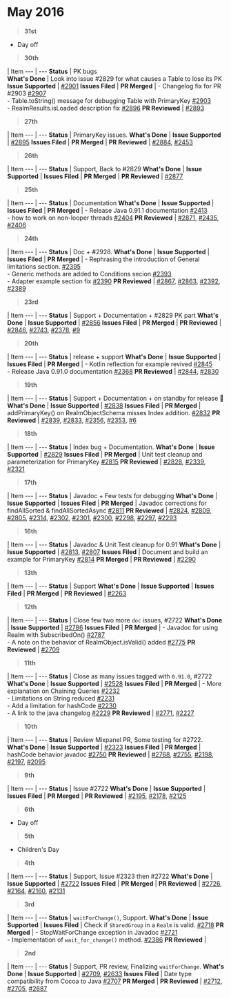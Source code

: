 # May 2016


> **31st**

- Day off

> **30th**

  | Item
--- | --- 
**Status** | PK bugs  
**What's Done** | Look into issue #2829 for what causes a Table to lose its PK
**Issue Supported** | <a href="https://github.com/realm/realm-java/issues/2901">#2901</a>
**Issues Filed** | 
**PR Merged** | - Changelog fix for PR #2903 <a href="https://github.com/realm/realm-java/pull/2907">#2907</a><br/>- Table.toString() message for debugging Table with PrimaryKey <a href="https://github.com/realm/realm-java/pull/2903">#2903</a><br/>- RealmResults.isLoaded description fix <a href="https://github.com/realm/realm-java/pull/2896">#2896</a>
**PR Reviewed** | <a href="https://github.com/realm/realm-java/pull/2893">#2893</a>

> **27th**

  | Item
--- | --- 
**Status** | PrimaryKey issues.
**What's Done** | 
**Issue Supported** | <a href="https://github.com/realm/realm-java/issues/2895">#2895</a>
**Issues Filed** | 
**PR Merged** | 
**PR Reviewed** | <a href="https://github.com/realm/realm-java/pull/2884">#2884</a>, <a href="https://github.com/realm/realm.io/pull/2453">#2453</a>

> **26th**

  | Item
--- | --- 
**Status** | Support, Back to #2829
**What's Done** | 
**Issue Supported** | 
**Issues Filed** | 
**PR Merged** | 
**PR Reviewed** | <a href="https://github.com/realm/realm-java/pull/2877">#2877</a>

> **25th**

  | Item
--- | --- 
**Status** | Documentation
**What's Done** | 
**Issue Supported** | 
**Issues Filed** | 
**PR Merged** | - Release Java 0.91.1 documentation <a href="https://github.com/realm/realm.io/pull/2413">#2413</a><br/>- how to work on non-looper threads <a href="https://github.com/realm/realm.io/pull/2404">#2404</a>
**PR Reviewed** | <a href="https://github.com/realm/realm-java/pull/2871">#2871</a>, <a href="https://github.com/realm/realm.io/pull/2435">#2435</a>, <a href="https://github.com/realm/realm.io/pull/2406">#2406</a>

> **24th**

  | Item
--- | --- 
**Status** |  Doc + #2928.
**What's Done** | 
**Issue Supported** | 
**Issues Filed** | 
**PR Merged** | - Rephrasing the introduction of General limitations section. <a href="https://github.com/realm/realm.io/pull/2395">#2395</a><br/>- Generic methods are added to Conditions secion <a href="https://github.com/realm/realm.io/pull/2393">#2393</a><br/>- Adapter example section fix <a href="https://github.com/realm/realm.io/pull/2390">#2390</a>
**PR Reviewed** | <a href="https://github.com/realm/realm-java/pull/2867">#2867</a>, <a href="https://github.com/realm/realm-java/pull/2863">#2863</a>, <a href="https://github.com/realm/realm.io/pull/2392">#2392</a>, <a href="https://github.com/realm/realm.io/pull/2389">#2389</a>

> **23rd**

  | Item
--- | --- 
**Status** | Support + Documentation + #2829 PK part
**What's Done** | 
**Issue Supported** | <a href="https://github.com/realm/realm-java/issues/2856">#2856</a>
**Issues Filed** | 
**PR Merged** | 
**PR Reviewed** | <a href="https://github.com/realm/realm-java/pull/2846">#2846</a>, <a href="https://github.com/realm/realm-java/pull/2743">#2743</a>, <a href="https://github.com/realm/realm.io/pull/2378">#2378</a>, <a href="https://github.com/realm/realm-java-benchmarks/pull/9">#9</a>

> **20th**

  | Item
--- | --- 
**Status** | release + support
**What's Done** | 
**Issue Supported** | 
**Issues Filed** | 
**PR Merged** | - Kotlin reflection for example revived <a href="https://github.com/realm/realm-java/pull/2845">#2845</a><br/>- Release Java 0.91.0 documentation <a href="https://github.com/realm/realm.io/pull/2368">#2368</a>
**PR Reviewed** | <a href="https://github.com/realm/realm-java/pull/2844">#2844</a>, <a href="https://github.com/realm/realm-java/pull/2830">#2830</a>

> **19th**

  | Item
--- | --- 
**Status** | Support + Documentation + on standby for release :tada:
**What's Done** | 
**Issue Supported** | <a href="https://github.com/realm/realm-java/issues/2838">#2838</a>
**Issues Filed** | 
**PR Merged** | addPrimaryKey() on RealmObjectSchema misses Index addition. <a href="https://github.com/realm/realm-java/pull/2832">#2832</a>
**PR Reviewed** | <a href="https://github.com/realm/realm-java/pull/2839">#2839</a>, <a href="https://github.com/realm/realm-java/pull/2833">#2833</a>, <a href="https://github.com/realm/realm.io/pull/2356">#2356</a>, <a href="https://github.com/realm/realm.io/pull/2353">#2353</a>, <a href="https://github.com/realm/realm-java-benchmarks/pull/6">#6</a>

> **18th**

  | Item
--- | --- 
**Status** |  Index bug + Documentation.
**What's Done** | 
**Issue Supported** | <a href="https://github.com/realm/realm-java/issues/2829">#2829</a>
**Issues Filed** | 
**PR Merged** | Unit test cleanup and parameterization for PrimaryKey <a href="https://github.com/realm/realm-java/pull/2815">#2815</a>
**PR Reviewed** | <a href="https://github.com/realm/realm-java/pull/2828">#2828</a>, <a href="https://github.com/realm/realm.io/pull/2339">#2339</a>, <a href="https://github.com/realm/realm.io/pull/2321">#2321</a>

> **17th**

  | Item
--- | --- 
**Status** | Javadoc + Few tests for debugging
**What's Done** | 
**Issue Supported** | 
**Issues Filed** | 
**PR Merged** | Javadoc corrections for findAllSorted & findAllSortedAsync <a href="https://github.com/realm/realm-java/pull/2811">#2811</a>
**PR Reviewed** | <a href="https://github.com/realm/realm-java/pull/2824">#2824</a>, <a href="https://github.com/realm/realm-java/pull/2809">#2809</a>, <a href="https://github.com/realm/realm-java/pull/2805">#2805</a>, <a href="https://github.com/realm/realm.io/pull/2314">#2314</a>, <a href="https://github.com/realm/realm.io/pull/2302">#2302</a>, <a href="https://github.com/realm/realm.io/pull/2301">#2301</a>, <a href="https://github.com/realm/realm.io/pull/2300">#2300</a>, <a href="https://github.com/realm/realm.io/pull/2298">#2298</a>, <a href="https://github.com/realm/realm.io/pull/2297">#2297</a>, <a href="https://github.com/realm/realm.io/pull/2293">#2293</a>

> **16th**

  | Item
--- | --- 
**Status** | Javadoc & Unit Test cleanup for 0.91
**What's Done** | 
**Issue Supported** | <a href="https://github.com/realm/realm-java/issues/2813">#2813</a>, <a href="https://github.com/realm/realm-java/issues/2807">#2807</a>
**Issues Filed** | Document and build an example for PrimaryKey <a href="https://github.com/realm/realm-java/issues/2814">#2814</a>
**PR Merged** | 
**PR Reviewed** | <a href="https://github.com/realm/realm.io/pull/2290">#2290</a>

> **13th**

  | Item
--- | --- 
**Status** | Support
**What's Done** | 
**Issue Supported** | 
**Issues Filed** | 
**PR Merged** | 
**PR Reviewed** | <a href="https://github.com/realm/realm.io/pull/2263">#2263</a>

> **12th**

  | Item
--- | --- 
**Status** | Close few two more `doc` issues, #2722
**What's Done** | 
**Issue Supported** | <a href="https://github.com/realm/realm-java/issues/2786">#2786</a>
**Issues Filed** | 
**PR Merged** | - Javadoc for using Realm with SubscribedOn() <a href="https://github.com/realm/realm-java/pull/2787">#2787</a><br/>- A note on the behavior of RealmObject.isValid() added <a href="https://github.com/realm/realm-java/pull/2775">#2775</a>
**PR Reviewed** | <a href="https://github.com/realm/realm-java/pull/2790">#2709</a>

> **11th**

  | Item
--- | --- 
**Status** | Close as many issues  tagged with `0.91.0`, #2722
**What's Done** | 
**Issue Supported** | <a href="https://github.com/realm/realm-java/issues/2528">#2528</a>
**Issues Filed** | 
**PR Merged** | - More explanation on Chaining Queries <a href="https://github.com/realm/realm.io/pull/2232">#2232</a><br/>- Limitations on String reduced <a href="https://github.com/realm/realm.io/pull/2231">#2231</a><br/>- Add a limitation for hashCode <a href="https://github.com/realm/realm.io/pull/2230">#2230</a><br/>- A link to the java changelog <a href="https://github.com/realm/realm.io/pull/2229">#2229</a>
**PR Reviewed** | <a href="https://github.com/realm/realm-java/pull/2771">#2771</a>, <a href="https://github.com/realm/realm.io/pull/2227">#2227</a>

> **10th**

  | Item
--- | --- 
**Status** | Review Mixpanel PR, Some testing for #2722.
**What's Done** | 
**Issue Supported** | <a href="https://github.com/realm/realm-java/issues/2323">#2323</a>
**Issues Filed** | 
**PR Merged** | hashCode behavior javadoc <a href="https://github.com/realm/realm-java/pull/2750">#2750</a>
**PR Reviewed** | <a href="https://github.com/realm/realm-java/pull/2768">#2768</a>, <a href="https://github.com/realm/realm-java/pull/2755">#2755</a>, <a href="https://github.com/realm/realm.io/pull/2198">#2198</a>, <a href="https://github.com/realm/realm.io/pull/2197">#2197</a>, <a href="https://github.com/realm/realm-java/pull/2095">#2095</a>

> **9th**

  | Item
--- | --- 
**Status** |  Issue #2722
**What's Done** | 
**Issue Supported** | 
**Issues Filed** | 
**PR Merged** |
**PR Reviewed** | <a href="https://github.com/realm/realm.io/pull/2195">#2195</a>, <a href="https://github.com/realm/realm.io/pull/2178">#2178</a>, <a href="https://github.com/realm/realm.io/pull/2125">#2125</a>

> **6th**

- Day off

> **5th**

- Children's Day

> **4th**

  | Item
--- | --- 
**Status** | Support, Issue #2323 then  #2722
**What's Done** | 
**Issue Supported** | <a href="https://github.com/realm/realm-java/issues/2722">#2722</a>
**Issues Filed** | 
**PR Merged** | 
**PR Reviewed** | <a href="https://github.com/realm/realm-java/pull/2726">#2726</a>, <a href="https://github.com/realm/realm.io/pull/2164">#2164</a>, <a href="https://github.com/realm/realm.io/pull/2160">#2160</a>, <a href="https://github.com/realm/realm.io/pull/2131">#2131</a>

> **3rd**

  | Item
--- | --- 
**Status** |  `waitForChange()`, Support.
**What's Done** | 
**Issue Supported** | 
**Issues Filed** | Check if `SharedGroup` in a `Realm` is valid. <a href="https://github.com/realm/realm-java/issues/2718">#2718</a>
**PR Merged** | - StopWaitForChange exception in Javadoc <a href="https://github.com/realm/realm-java/pull/2721">#2721</a><br/>- Implementation of `wait_for_change()` method. <a href="https://github.com/realm/realm-java/pull/2386">#2386<a/>
**PR Reviewed** |

> **2nd**

  | Item
--- | --- 
**Status** | Support, PR review, Finalizing `waitForChange`.
**What's Done** | 
**Issue Supported** | <a href="https://github.com/realm/realm-java/issues/2709">#2709</a>, <a href="https://github.com/realm/realm-java/issues/2633">#2633</a>
**Issues Filed** | Date type compatibility from Cocoa to Java <a href="https://github.com/realm/realm-java/issues/2707">#2707</a>
**PR Merged** | 
**PR Reviewed** | <a href="https://github.com/realm/realm-java/pull/2712">#2712</a>, <a href="https://github.com/realm/realm-java/pull/2705">#2705</a>, <a href="https://github.com/realm/realm-java/pull/2687">#2687</a>
